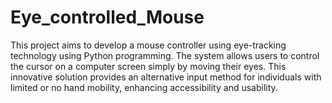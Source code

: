 # Eye_controlled_Mouse
This project aims to develop a mouse controller using eye-tracking technology using Python programming. The system allows users to control the cursor on a computer screen simply by moving their eyes. This innovative solution provides an alternative input method for individuals with limited or no hand mobility, enhancing accessibility and usability.
